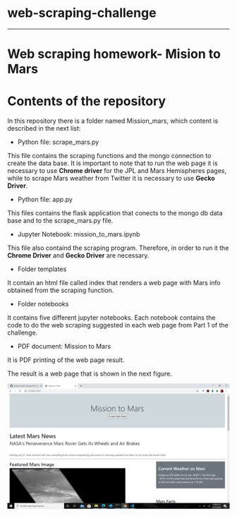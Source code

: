 # web-scraping-challenge
- - - - - 
# Web scraping homework- Mision to Mars

# Contents of the repository

In this repository there is a folder named  Mission_mars, which content is described in the next list:

* Python file: scrape_mars.py

This file contains the scraping functions and the mongo connection to create the data base. It is important to note that to run the web page it is necessary to use **Chrome driver** for the JPL and Mars Hemispheres pages, while to scrape Mars weather from Twitter it is necessary to use **Gecko Driver**. 

* Python file: app.py

This files contains the flask application that conects to the mongo db data base and to the scrape_mars.py file.

* Jupyter Notebook: mission_to_mars.ipynb

This file also containd the scraping program. Therefore, in order to run it the **Chrome Driver** and **Gecko Driver** are necessary.

* Folder templates

It contain an html file called index that renders a web page with Mars info obtained from the scraping function.

* Folder notebooks

It contains five different jupyter notebooks. Each notebook contains the code to do the web scraping  suggested in each web page from Part 1 of the challenge.

* PDF document: Mission to Mars

It is PDF printing of the web page result.

The result is a web page that is shown in the next figure.

![mission_to_mars_wp](web_page.png)